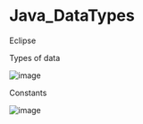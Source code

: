 # Java_DataTypes
Eclipse

Types of data

![image](https://github.com/Olesia2805/Java_DataTypes/assets/90894720/59b6656d-cac9-42b1-b1c7-4d54917486d8)

Constants

![image](https://github.com/Olesia2805/Java_DataTypes/assets/90894720/68ff43fb-6191-4210-9a3b-58e629e49ad6)


